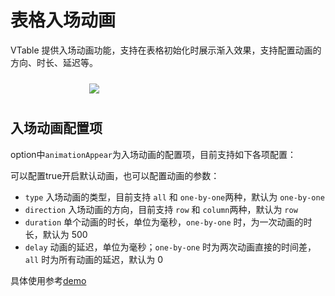 # 表格入场动画

VTable 提供入场动画功能，支持在表格初始化时展示渐入效果，支持配置动画的方向、时长、延迟等。

<div style="display: flex; justify-content: center;">
  <img src="https://lf9-dp-fe-cms-tos.byteorg.com/obj/bit-cloud/VTable/preview/appear-animation.gif" style="flex: 0 0 50%; padding: 10px;">
</div>

## 入场动画配置项

option中`animationAppear`为入场动画的配置项，目前支持如下各项配置：

可以配置true开启默认动画，也可以配置动画的参数：
- `type` 入场动画的类型，目前支持 `all` 和 `one-by-one`两种，默认为 `one-by-one`
- `direction` 入场动画的方向，目前支持 `row` 和 `column`两种，默认为 `row`
- `duration` 单个动画的时长，单位为毫秒，`one-by-one` 时，为一次动画的时长，默认为 500
- `delay` 动画的延迟，单位为毫秒；`one-by-one` 时为两次动画直接的时间差，`all` 时为所有动画的延迟，默认为 0

具体使用参考[demo](../../demo/animation/appear-animation)
